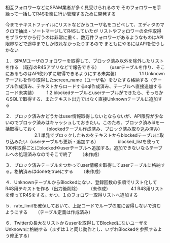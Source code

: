 相互フォロワーなどにSPAM業者が多く見受けられるので
そのフォロワーを手繰って一括してR4Sを楽に行い管理するために開発する

今までテキストファイルにリストなどからユーザ名をコピペして、エディタのマクロで抽出・ソートマージしてR4Sしていたが
リストやフォロワーの全件取得をブラウザから行うのは非常に重く、数万件フォロワーがあるようなものはAPI限界などで途中までしか取れなかったりするので
まともにやるにはAPIを使うしかない


１．SPAMユーザのフォロワーを取得して、ブロック済み以外を除外したリストを作る （既存のR4Sアプリなどで報告できる）
　　（userテーブルを作り、そこにあるものはAPI使わずに取得できるようにする未実装）
　　
　　1.1 Unknownテーブルを作り取得したscreen_name（ユーザ名）をひたすら格納する（テーブル作成済み、テキストからロードするsql作成済み、テーブルへ直接追加するコード未実装）
　　1.2 blockedテーブルとuserテーブルができたら、そっちからSQLで取得する、またテキスト出力ではなく直接Unknownテーブルに追加する

２．ブロック済みかどうかはuser情報取得しないとならないが、API限界が少ないのでブロック済みはキャッシュしておきたい。このため、ブロック済みidを一括取得しておく
　　（blockedテーブル作成済み、ブロック済み取り込み済み）
　　
　　
　　2.1 単発でブロックしたものをテキストからblockedテーブルに取り込みたい（userテーブルも更新・追加する）
　　　　blocked_listを使って100件取得ごとにblockedやuserテーブルへ追加する。追加できないならテーブルへの処理済みなのでそこで終了
　　（未作成）
　　

３．ブロック済みテーブルをつかってuser情報を取得してuserテーブルに格納する。格納済みはdoneをtrueにする
　　（未作成）
　　

４．UnknownテーブルからBlockedにない、登録回数の多順でリスト化してR4S用テキストを作る（出力後削除）
　　（未作成）
　　
　　4.1 R4S用リストを使ってR4Sをする。かつ、１のフォロワー取得リストへ追加する

５．rate_limitを確保しておいて、上記コードでループの度に習得しないで済むようにする
　　（テーブル定義は作成済み）


６．Twitterの長大なリストからuserを取得してBlockedにないユーザをUnknownに格納する（まずは１と同じ動作とし、いずれBlockedを参照するよう修正する）


